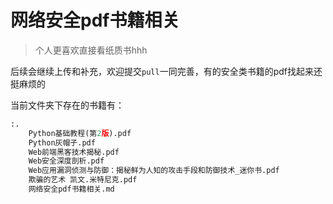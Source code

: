 # 网络安全pdf书籍相关

> 个人更喜欢直接看纸质书hhh

后续会继续上传和补充，欢迎提交`pull`一同完善，有的安全类书籍的pdf找起来还挺麻烦的

当前文件夹下存在的书籍有：

```python
:.
    Python基础教程(第2版).pdf
    Python灰帽子.pdf
    Web前端黑客技术揭秘.pdf
    Web安全深度剖析.pdf
    Web应用漏洞侦测与防御：揭秘鲜为人知的攻击手段和防御技术_迷你书.pdf
    欺骗的艺术 凯文.米特尼克.pdf
    网络安全pdf书籍相关.md
```



